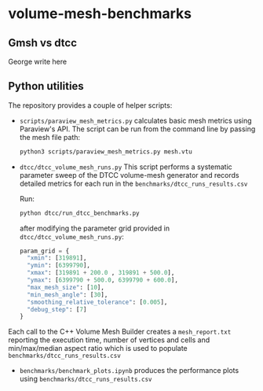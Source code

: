 # volume-mesh-benchmarks

## Gmsh vs dtcc

George write here

## Python utilities

The repository provides a couple of helper scripts:

* `scripts/paraview_mesh_metrics.py` calculates basic mesh metrics using Paraview's API. The script can be run from the command line by passing the mesh file path:

  ```bash
  python3 scripts/paraview_mesh_metrics.py mesh.vtu
  ```



* `dtcc/dtcc_volume_mesh_runs.py` This script performs a systematic parameter sweep of the DTCC volume-mesh generator and records detailed metrics for each run in the `benchmarks/dtcc_runs_results.csv`

  Run: 
  ```bash
  python dtcc/run_dtcc_benchmarks.py
  ```
  after modifying the parameter grid provided in `dtcc/dtcc_volume_mesh_runs.py`:

  ```python
  param_grid = {
    "xmin": [319891],
    "ymin": [6399790],
    "xmax": [319891 + 200.0 , 319891 + 500.0],
    "ymax": [6399790 + 500.0, 6399790 + 600.0],
    "max_mesh_size": [10],
    "min_mesh_angle": [30],
    "smoothing_relative_tolerance": [0.005],
    "debug_step": [7]
  }

  ```

Each call to the C++ Volume Mesh Builder creates a `mesh_report.txt` reporting the execution time, number of vertices and cells and min/max/median aspect ratio which is used to populate `benchmarks/dtcc_runs_results.csv`

* `benchmarks/benchmark_plots.ipynb` produces the performance plots using `benchmarks/dtcc_runs_results.csv`
